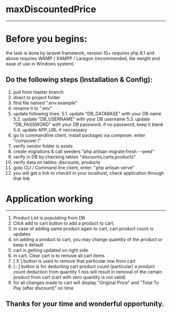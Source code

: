 # maxDiscountedPrice
-----------------------------

# Before you begins:
the task is done by laravel framework, version 10+
requires php 8.1 and above
requires WAMP / XAMPP / Laragon (recommended, lite weight and ease of use in Windows system)

Do the following steps (Installation & Config):
----------------------------------------------------------------------------------------
1. pull from master branch
2. direct to project folder
3. find file named ".env.example"
4. rename it to ".env"
5. update following lines:
  5.1.  update "DB_DATABASE" with your DB name
  5.2.  update "DB_USERNAME" with your DB username
  5.3.  update "DB_PASSWORD" with your DB password. if no password, keep it blank
  5.4.  update APP_URL if neccessary
6. go to commandline client, install packages via composer. enter "composer i"
7. verify vendor folder is exists
8. create migrations & call seeders "php artisan migrate:fresh --seed"
9. verify in DB by checking tables "discounts,carts,products"
10. verify data on tables: discounts, products
11. goto CLI / Command line client, enter: "php artisan serve"
12. you will get a link to checkit in your localhost, check application through that link

# Application working
-----------------------------------------------------------------------------------------------------------------
1.  Product List is populating from DB
2.  Click add to cart button to add a product to cart,
3.  in case of adding same product again to cart, cart product count is updates
4.  on adding a product to cart, you may change quantity of the product or keep it default
5.  cart is getting updated on right side
6.  in cart, Clear cart is to remove all cart items
7.  [ X ] button is used to remove that particular row from cart
8.   [- ] button is for deducting cart product count (particular)
a product count deduction from quantity 1 nos will result in removal of the certain product from cart (cart with zero quantity is not valid)
9.  for all changes made to cart will display "Original Price" and "Total To Pay (after discount)" on time

## Thanks for your time and wonderful opportunity.
